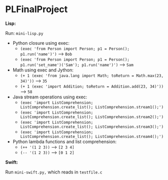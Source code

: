 # PLFinalProject

**Lisp:**

Run: `mini-lisp.py`
* Python closure using exec:
  * `(exec 'from Person import Person; p1 = Person(); p1.run('name')')` --> `Bob`
  * `(exec 'from Person import Person; p1 = Person(); p1.run('set_name')('Sam'); p1.run('name')')` --> `Sam`
* Math using exec and Jython:
  * `(+ 1 (exec 'from java.lang import Math; toReturn = Math.max(23, 34)'))` --> `35`
  * `(+ 1 (exec 'import Addition; toReturn = Addition.add(23, 34)'))` --> `58`
* Java stream operations using exec:
  * `(exec 'import ListComprehension; ListComprehension.create_list(); ListComprehension.stream1();')`
  * `(exec 'import ListComprehension; ListComprehension.create_list(); ListComprehension.stream2();')`
  * `(exec 'import ListComprehension; ListComprehension.create_list(); ListComprehension.stream3();')`
  * `(exec 'import ListComprehension; ListComprehension.create_list(); ListComprehension.stream4();')`
* Python lambda functions and list comprehension:
  * `(++ '(1 2 3))` --> `[2 3 4]`
  * `(-- '(1 2 3))` --> `[0 1 2]`


**Swift:**

Run `mini-swift.py,` which reads in `testfile.c`




